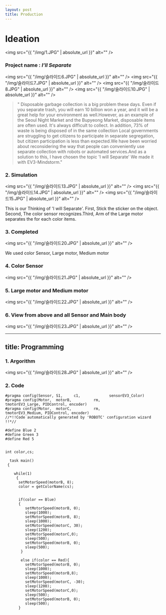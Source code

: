 ```yaml
---
layout: post
title: Production
---
```



#  Ideation

  <img src="{{ "/img/1.JPG" | absolute_url }}" alt="" />
  
### Project name : *I’ll Separate*
   

   <img src="{{ "/img/슬라이드6.JPG" | absolute_url }}" alt="" />
   <img src="{{ "/img/슬라이드7.JPG" | absolute_url }}" alt="" />
   <img src="{{ "/img/슬라이드8.JPG" | absolute_url }}" alt="" />
   <img src="{{ "/img/슬라이드10.JPG" | absolute_url }}" alt="" />


>" Disposable garbage collection is a big problem these days. Even if you separate trash, you will earn 10 billion won a year, and it will be a great help for your environment as well.However, as an example of the Seoul Night Market and the Bupyeong Market, disposable items are often used. It's always difficult to collect. In addition, 73% of waste is being disposed of in the same collection 
Local governments are struggling to get citizens to participate in separate segregation, but citizen participation is less than expected.We have been worried about reconsidering the way that people can conveniently use separate collection with robots or automated services.And as a solution to this, I have chosen the topic 'I will Separate' We made it with EV3-Mindstorm."


### 2. Simulation

  <img src="{{ "/img/슬라이드13.JPG" | absolute_url }}" alt="" />
  <img src="{{ "/img/슬라이드14.JPG" | absolute_url }}" alt="" />
  <img src="{{ "/img/슬라이드15.JPG" | absolute_url }}" alt="" />

  This is our Thinking of 'I will Separate'. First, Stick the sticker on the object. Second, The color sensor recognizes.Third, Arm of     the Large motor separates the  for each color items.  


### 3. Completed

<img src="{{ "/img/슬라이드20.JPG" | absolute_url }}" alt="" />

We used color Sensor, Large motor, Medium motor


### 4. Color Sensor
<img src="{{ "/img/슬라이드21.JPG" | absolute_url }}" alt="" />

### 5. Large motor and Medium motor
<img src="{{ "/img/슬라이드22.JPG" | absolute_url }}" alt="" />

### 6. View from above and all Sensor and Main body
<img src="{{ "/img/슬라이드23.JPG" | absolute_url }}" alt="" />




---
title: Programming
---


### 1. Argorithm

<img src="{{ "/img/슬라이드28.JPG" | absolute_url }}" alt="" />

### 2. Code



    #pragma config(Sensor, S1,     c1,             sensorEV3_Color)
    #pragma config(Motor,  motorB,          rm,            tmotorEV3_Large, PIDControl, encoder)
    #pragma config(Motor,  motorC,          rm,            tmotorEV3_Medium, PIDControl, encoder)
    //*!!Code automatically generated by 'ROBOTC' configuration wizard               !!*//

    #define Blue 2
    #define Green 3
    #define Red 5


    int color,cs;

      task main()
     {

        while(1)
         {
          setMotorSpeed(motorB, 8);
          color = getColorName(cs);


          if(color == Blue)
          {
             setMotorSpeed(motorB, 0);
             sleep(1000);
             setMotorSpeed(motorB, 8);
             sleep(1000);
             setMotorSpeed(motorC, 30);
             sleep(1200);
             setMotorSpeed(motorC,0);
             sleep(500);
             setMotorSpeed(motorB, 0);
             sleep(500);
           }

           else if(color == Red){
             setMotorSpeed(motorB, 0);
             sleep(1000);
             setMotorSpeed(motorB,8);
             sleep(1000);
             setMotorSpeed(motorC, -30);
             sleep(1200);
             setMotorSpeed(motorC,0);
             sleep(500);
             setMotorSpeed(motorB, 0);
             sleep(500);
          }









